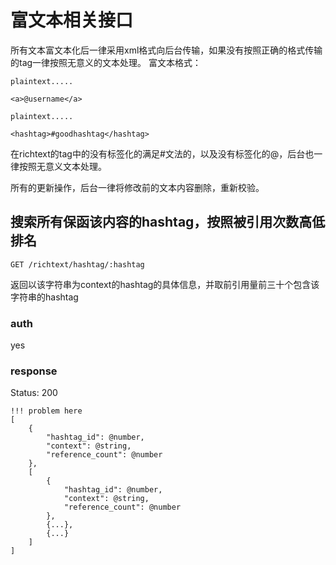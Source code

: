 # 富文本相关接口

所有文本富文本化后一律采用xml格式向后台传输，如果没有按照正确的格式传输的tag一律按照无意义的文本处理。
富文本格式：

	plaintext.....
	
	<a>@username</a>
	
	plaintext.....
	
	<hashtag>#goodhashtag</hashtag>



在richtext的tag中的没有标签化的满足#文法的，以及没有标签化的@，后台也一律按照无意义文本处理。

所有的更新操作，后台一律将修改前的文本内容删除，重新校验。

## 搜索所有保函该内容的hashtag，按照被引用次数高低排名

`GET /richtext/hashtag/:hashtag`

返回以该字符串为context的hashtag的具体信息，并取前引用量前三十个包含该字符串的hashtag

### auth

yes

### response

Status: 200

	!!! problem here
	[
		{
			"hashtag_id": @number,
			"context": @string,
			"reference_count": @number
		},
		[
			{
				"hashtag_id": @number,
				"context": @string,
				"reference_count": @number
			},
			{...},
			{...}
	 	]
	]